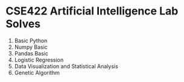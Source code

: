 # CSE422 Artificial Intelligence Lab Solves

1. Basic Python
2. Numpy Basic
3. Pandas Basic
4. Logistic Regression
5. Data Visualization and Statistical Analysis
6. Genetic Algorithm
